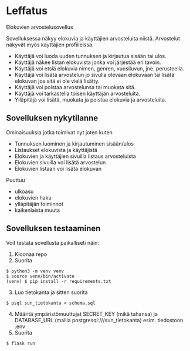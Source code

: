 # Leffatus
Elokuvien arvostelusovellus

Sovelluksessa näkyy elokuvia ja käyttäjien arvosteluita niistä. Arvostelut näkyvät myös käyttäjien profiileissa.
- Käyttäjä voi luoda uuden tunnuksen ja kirjautua sisään tai ulos.
- Käyttäjä näkee listan elokuvista jonka voi järjestää eri tavoin.
- Käyttäjä voi etsiä elokuvia nimen, genren, vuosiluvun, jne. perusteella.
- Käyttäjä voi lisätä arvostelun jo sivulla olevaan elokuvaan tai lisätä elokuvan jos sitä ei ole vielä lisätty.
- Käyttäjä voi poistaa arvostelunsa tai muokata sitä. 
- Käyttäjä voi tarkastella toisen käyttäjän arvosteluita.
- Ylläpitäjä voi lisätä, muokata ja poistaa elokuvia ja arvosteluita. 

## Sovelluksen nykytilanne
Ominaisuuksia jotka toimivat nyt joten kuten
- Tunnuksen luominen ja kirjautuminen sisään/ulos
- Listaukset elokuvista ja käyttäjistä
- Elokuvien ja käyttäjien sivuilla listaus arvosteluista
- Elokuvien sivuilla voi lisätä arvostelun
- Elokuvien listaan voi lisätä elokuvan

Puuttuu
- ulkoasu
- elokuvien haku
- ylläpitäjän toiminnot
- kaikenlaista muuta
## Sovelluksen testaaminen

Voit testata sovellusta paikalliseti näin:
1. Kloonaa repo
2. Suorita
``` 
$ python3 -m venv venv
$ source venv/bin/activate
(venv) $ pip install -r requirements.txt
```
3. Luo tietokanta ja sitten suorita
```
$ psql sun_tietokanta < schema.sql
```
4. Määritä ympäristömuuttujat SECRET_KEY (mikä tahansa) ja DATABASE_URL (mallia postgresql:///sun_tietokanta) esim. tiedostoon .env
5. Suorita
```
$ flask run
```